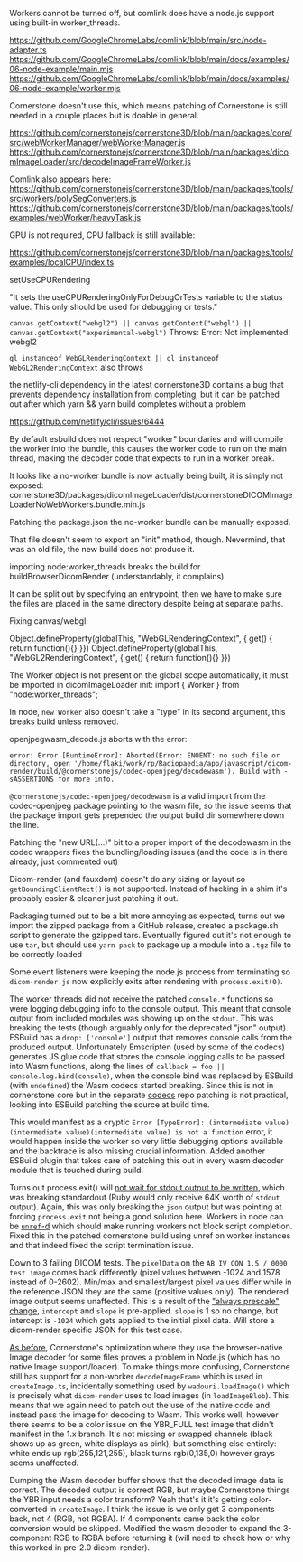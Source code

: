 Workers cannot be turned off, but comlink does have a node.js support using built-in worker_threads.

https://github.com/GoogleChromeLabs/comlink/blob/main/src/node-adapter.ts
https://github.com/GoogleChromeLabs/comlink/blob/main/docs/examples/06-node-example/main.mjs
https://github.com/GoogleChromeLabs/comlink/blob/main/docs/examples/06-node-example/worker.mjs

Cornerstone doesn't use this, which means patching of Cornerstone is still needed in a couple places but is doable in general. 

https://github.com/cornerstonejs/cornerstone3D/blob/main/packages/core/src/webWorkerManager/webWorkerManager.js
https://github.com/cornerstonejs/cornerstone3D/blob/main/packages/dicomImageLoader/src/decodeImageFrameWorker.js

Comlink also appears here:
https://github.com/cornerstonejs/cornerstone3D/blob/main/packages/tools/src/workers/polySegConverters.js
https://github.com/cornerstonejs/cornerstone3D/blob/main/packages/tools/examples/webWorker/heavyTask.js

GPU is not required, CPU fallback is still available:

https://github.com/cornerstonejs/cornerstone3D/blob/main/packages/tools/examples/localCPU/index.ts

setUseCPURendering

"It sets the useCPURenderingOnlyForDebugOrTests variable to the status value. This only should be used for debugging or tests."

`canvas.getContext("webgl2") || canvas.getContext("webgl") || canvas.getContext("experimental-webgl")`
Throws: Error: Not implemented: webgl2

`gl instanceof WebGLRenderingContext || gl instanceof WebGL2RenderingContext`
also throws


the netlify-cli dependency in the latest cornerstone3D contains a bug that prevents dependency installation from completing, but it can be patched out after which yarn && yarn build completes without a problem

https://github.com/netlify/cli/issues/6444

By default esbuild does not respect "worker" boundaries and will compile the worker into the bundle, this causes the worker code to run on the main thread, making the decoder code that expects to run in a worker break.

It looks like a no-worker bundle is now actually being built, it is simply not exposed:
cornerstone3D/packages/dicomImageLoader/dist/cornerstoneDICOMImageLoaderNoWebWorkers.bundle.min.js

Patching the package.json the no-worker bundle can be manually exposed.

That file doesn't seem to export an "init" method, though.
Nevermind, that was an old file, the new build does not produce it.

importing node:worker_threads breaks the build for buildBrowserDicomRender (understandably, it complains)

It can be split out by specifying an entrypoint, then we have to make sure the files are placed in the same directory despite being at separate paths.

Fixing canvas/webgl:

Object.defineProperty(globalThis, "WebGLRenderingContext", { get() { return function(){} }})
Object.defineProperty(globalThis, "WebGL2RenderingContext", { get() { return function(){} }})

The Worker object is not present on the global scope automatically, it must be imported in dicomImageLoader init:
import { Worker } from "node:worker_threads";

In node, `new Worker` also doesn't take a "type" in its second argument, this breaks build unless removed.

openjpegwasm_decode.js aborts with the error:

    error: Error [RuntimeError]: Aborted(Error: ENOENT: no such file or directory, open '/home/flaki/work/rp/Radiopaedia/app/javascript/dicom-render/build/@cornerstonejs/codec-openjpeg/decodewasm'). Build with -sASSERTIONS for more info.

`@cornerstonejs/codec-openjpeg/decodewasm` is a valid import from the codec-openjpeg package pointing to the wasm file, so the issue seems that the package import gets prepended the output build dir somewhere down the line.

Patching the "new URL(...)" bit to a proper import of the decodewasm in the codec wrappers fixes the bundling/loading issues (and the code is in there already, just commented out)

Dicom-render (and fauxdom) doesn't do any sizing or layout so `getBoundingClientRect()` is not supported. Instead of hacking in a shim it's probably easier & cleaner just patching it out.

Packaging turned out to be a bit more annoying as expected, turns out we import the zipped package from a GitHub release, created a package.sh script to generate the gzipped tars. Eventually figured out it's not enough to use `tar`, but should use `yarn pack` to package up a module into a `.tgz` file to be correctly loaded

Some event listeners were keeping the node.js process from terminating so `dicom-render.js` now explicitly exits after rendering with `process.exit(0)`.

The worker threads did not receive the patched `console.*` functions so were logging debugging info to the console output. This meant that console output from included modules was showing up on the `stdout`. This was breaking the tests (though arguably only for the deprecated "json" output). ESBuild has a `drop: ['console']` output that removes console calls from the produced output. Unfortunately Emscripten (used by some of the codecs)     generates JS glue code that stores the console logging calls to be passed into Wasm functions, along the lines of `callback = foo || console.log.bind(console)`, when the console bind was replaced by ESBuild (with `undefined`) the Wasm codecs started breaking. Since this is not in cornerstone core but in the separate [codecs](https://github.com/cornerstonejs/codecs) repo patching is not practical, looking into ESBuild patching the source at build time.

This would manifest as a cryptic `Error [TypeError]: (intermediate value)(intermediate value)(intermediate value) is not a function` error, it would happen inside the worker so very little debugging options available and the backtrace is also missing crucial information.
Added another ESBuild plugin that takes care of patching this out in every wasm decoder module that is touched during build.

Turns out process.exit() will [not wait for stdout output to be written](https://github.com/nodejs/node/issues/12921#issuecomment-300733885), which was breaking standardout (Ruby would only receive 64K worth of `stdout` output). Again, this was only breaking the `json` output but was pointing at forcing `process.exit` not being a good solution here. Workers in node can be [`unref`-d](https://nodejs.org/api/worker_threads.html#workerunref) which should make running workers not block script completion. Fixed this in the patched cornerstone build using unref on worker instances and that indeed fixed the script termination issue.

Down to 3 failing DICOM tests. The `pixelData` on the `AB IV CON 1.5 / 0000 test image` comes back differently (pixel values between -1024 and 1578 instead of 0-2602). Min/max and smallest/largest pixel values differ while in the reference JSON they are the same (positive values only). The rendered image output seems unaffected.
This is a result of the ["always prescale" change](https://www.cornerstonejs.org/docs/migration-guides/2x/dicom-image-loader#always-prescale), `intercept` and `slope` is pre-applied. `slope` is 1 so no change, but intercept is `-1024` which gets applied to the initial pixel data. Will store a dicom-render specific JSON for this test case.

[As before](https://github.com/radiopaedia/cornerstone3D/commit/e32d13b34fdf92de68a8a641bb978cedd27f3f76#diff-19e7f96430cf5f9c401a6d469fb0ea07e2a93773b68eb5f68b3b29e15eaf534a), Cornerstone's optimization where they use the browser-native Image decoder for some files proves a problem in Node.js (which has no native Image support/loader). To make things more confusing, Cornerstone still has support for a non-worker `decodeImageFrame` which is used in `createImage.ts`, incidentally something used by `wadouri.loadImage()` which is precisely what `dicom-render` uses to load images (in `loadImageBlob`). This means that we again need to patch out the use of the native code and instead pass the image for decoding to Wasm. This works well, however there seems to be a color issue on the YBR_FULL test image that didn't manifest in the 1.x branch. It's not missing or swapped channels (black shows up as green, white displays as pink), but something else entirely: white ends up rgb(255,121,255), black turns rgb(0,135,0) however grays seems unaffected.

Dumping the Wasm decoder buffer shows that the decoded image data is correct. The decoded output is correct RGB, but maybe Cornerstone things the YBR input needs a color transform? Yeah that's it it's getting color-converted in `createImage`. I think the issue is we only get 3 components back, not 4 (RGB, not RGBA). If 4 components came back the color conversion would be skipped. Modified the wasm decoder to expand the 3-component RGB to RGBA before returning it (will need to check how or why this worked in pre-2.0 dicom-render).
